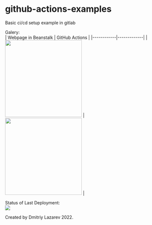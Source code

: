 # github-actions-examples
Basic ci/cd setup example in gitlab

Galery:<br>
| Webpage in Beanstalk | GitHub Actions |
|------------|-------------|
| <img src="https://user-images.githubusercontent.com/6905318/158062239-651f481c-f9bc-4b98-9a84-35c8675b8ad2.png" width="250"> | <img src="https://user-images.githubusercontent.com/6905318/158062224-22a19399-77b3-4750-8e89-9fb534fd8c2b.png" width="250"> |

Status of Last Deployment:<br>
<img src="https://github.com/dmitriyrubbert/github-actions-examples/workflows/github-actions-examples/badge.svg?branch=main"><br>

Created by Dmitriy Lazarev 2022.
